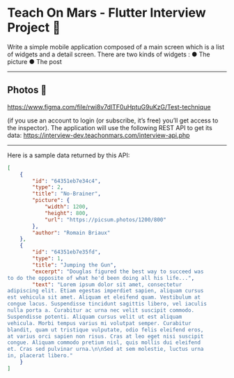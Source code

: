 # Teach On Mars - Flutter Interview Project 🚀

Write a simple mobile application composed of a main screen which is a list of widgets and a detail screen.
There are two kinds of widgets :
    ● The picture
    ● The post

---

## Photos 🚀


https://www.figma.com/file/rwi8v7dlTF0uHptuG9uKzG/Test-technique

(if you use an account to login (or subscribe, it’s free) you’ll get access to the inspector). The application will use the following REST API to get its data:
    https://interview-dev.teachonmars.com/interview-api.php

---

Here is a sample data returned by this API:

```JSON
[
    {
        "id": "64351eb7e34c4",
        "type": 2,
        "title": "No-Brainer",
        "picture": {
            "width": 1200,
            "height": 800,
            "url": "https://picsum.photos/1200/800"
        },
        "author": "Romain Briaux"
    },
    {
        "id": "64351eb7e35fd",
        "type": 1,
        "title": "Jumping the Gun",
        "excerpt": "Douglas figured the best way to succeed was
to do the opposite of what he'd been doing all his life...",
        "text": "Lorem ipsum dolor sit amet, consectetur
adipiscing elit. Etiam egestas imperdiet sapien, aliquam cursus
est vehicula sit amet. Aliquam et eleifend quam. Vestibulum at
congue lacus. Suspendisse tincidunt sagittis libero, vel iaculis
nulla porta a. Curabitur ac urna nec velit suscipit commodo.
Suspendisse potenti. Aliquam cursus velit ut est aliquam
vehicula. Morbi tempus varius mi volutpat semper. Curabitur
blandit, quam ut tristique vulputate, odio felis eleifend eros,
at varius orci sapien non risus. Cras at leo eget nisi suscipit
congue. Aliquam commodo pretium nisl, quis mollis dui eleifend
et. Cras sed pulvinar urna.\n\nSed at sem molestie, luctus urna
in, placerat libero."   
    }
]
```
